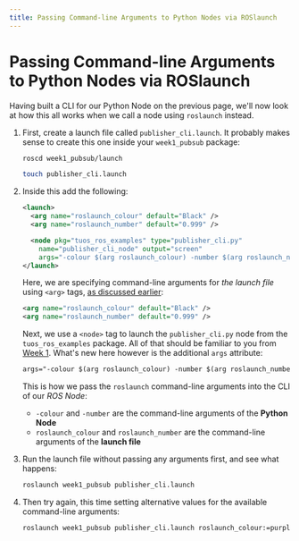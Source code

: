 ```yaml
---  
title: Passing Command-line Arguments to Python Nodes via ROSlaunch  
---  
```


# Passing Command-line Arguments to Python Nodes via ROSlaunch

Having built a CLI for our Python Node on the previous page, we'll now look at how this all works when we call a node using `roslaunch` instead. 

1. First, create a launch file called `publisher_cli.launch`. It probably makes sense to create this one inside your `week1_pubsub` package:

    ```bash
    roscd week1_pubsub/launch
    ```
    ```bash
    touch publisher_cli.launch
    ```
    
1. Inside this add the following:

    ```xml
    <launch>
      <arg name="roslaunch_colour" default="Black" />
      <arg name="roslaunch_number" default="0.999" />

      <node pkg="tuos_ros_examples" type="publisher_cli.py"
        name="publisher_cli_node" output="screen"
        args="-colour $(arg roslaunch_colour) -number $(arg roslaunch_number)" />
    </launch>
    ```

    Here, we are specifying command-line arguments for *the launch file* using `<arg>` tags, [as discussed earlier](../roslaunch-clas):

    ```xml
    <arg name="roslaunch_colour" default="Black" />
    <arg name="roslaunch_number" default="0.999" />    
    ```

    Next, we use a `<node>` tag to launch the `publisher_cli.py` node from the `tuos_ros_examples` package. All of that should be familiar to you from [Week 1](../../la1/week1/#package_attributes). What's new here however is the additional `args` attribute:

    ```xml
    args="-colour $(arg roslaunch_colour) -number $(arg roslaunch_number)"
    ```

    This is how we pass the `roslaunch` command-line arguments into the CLI of our *ROS Node*:

    * `-colour` and `-number` are the command-line arguments of the **Python Node**
    * `roslaunch_colour` and `roslaunch_number` are the command-line arguments of the **launch file**

1. Run the launch file without passing any arguments first, and see what happens:

    ```bash
    roslaunch week1_pubsub publisher_cli.launch
    ```

1. Then try again, this time setting alternative values for the available command-line arguments:

    ```bash
    roslaunch week1_pubsub publisher_cli.launch roslaunch_colour:=purple roslaunch_number:=4
    ```